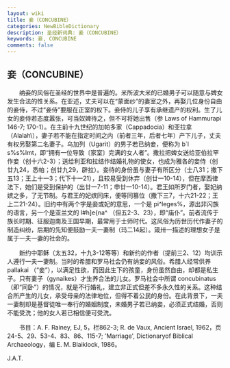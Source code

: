 ```yaml
---
layout: wiki
title: 妾（CONCUBINE）
categories: NewBibleDictionary
description: 圣经新词典: 妾（CONCUBINE）
keywords: 妾, CONCUBINE
comments: false
---
```


## 妾（CONCUBINE）

　　纳妾的风俗在圣经的世界中是普遍的。米所波大米的已婚男子可以随意与婢女发生合法的性关系。在亚述，丈夫可以在“蒙面纱”的妻室之外，再娶几位身份自由的妾侍，不过“妾侍”要服在正室的权下。妾侍的儿子享有承继遗产的权利。生了儿女的妾侍若态度嚣张，可当奴婢待之，但不可将她出售（参 Laws of Hammurapi 146-7; 170-1）。在主前十九世纪的加帕多家（Cappadocia）和亚拉拿（Alalah\），妻子若不能在指定时间之内（前者三年，后者七年）产下儿子，丈夫有权另娶第二名妻子。乌加列（Ugarit）的男子若已纳妾，便称为 b`l s%s%lmt，即“拥有一位导致〔家室〕完满的女人者”。撒拉把婢女送给亚伯拉罕作妾（创十六2-3）；送给利亚和拉结作结婚礼物的使女，也成为雅各的妾侍（创廿九24，悉帕；创廿九29，辟拉）。妾待的身份虽与妻子有所区分（士八31；撒下五13；王上十一3；代下十一21），且较易受到休弃（创廿一10-14），但在摩西律法下，她们是受到保护的（出廿一7-11；申廿一10-14）。君王如所罗门者，娶妃纳嫔之多，了无节制。与君王的妃嫔同床，便等同篡位（撒下三7，十六21-22；王上二21-24）。旧约中有两个字是妾或妃的意思，一个是 pi^leges%，源出非闪族的语言，另一个是亚兰文的 l#h]e{na^ （但五2-3、23），即“庙仆”。前者流传于族长时期、征服迦南及王国早期，最常用于士师时代。这风俗为历世历代作妻子的制造纠纷，后期的先知便鼓励一夫一妻制（玛二14起）。箴卅一描述的理想女子是属于一夫一妻的社会的。

　　新约中耶稣（太五32，十九3-12等等）和新约的作者（提前三2、12）均训示人遵行一夫一妻制。当时的希腊和罗马社会仍有纳妾的风俗。希腊人经常供养 pallakai （“妾”），以满足性欲，而因此生下的孩童，身份虽然自由，却都是私生子。只有妻子（gynaikes）才生养合法的儿女。罗马社会中所谓 concubinatus （即“同卧”）的情况，就是不行婚礼，建立非正式但差不多永久性的关系。这种结合所产生的儿女，承受母亲的法律地位，但得不着公民的身份。在此背景下，一夫一妻制却是基督徒唯一奉行的婚姻制度，未婚男子若已纳妾，必须正式结婚，否则不能受洗；他的女人若已相信便可受洗。

　　书目：A. F. Rainey, EJ, 5，栏862-3; R. de Vaux, Ancient Israel, 1962，页24-5、29、53-4、83、86、115-7; 'Marriage', Dictionaryof Biblical Archaeology，编 E. M. Blaiklock, 1986。

J.A.T.






